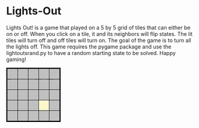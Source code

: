 # Lights-Out
Lights Out! is a game that played on a 5 by 5 grid of tiles that can either be on or off. When you click on a tile, it and its neighbors will flip states. The lit tiles will turn off and off tiles will turn on. The goal of the game is to turn all the lights off. This game requires the pygame package and use the lightoutsrand.py to have a random starting state to be solved. Happy gaming!

![](lights_out/assets/demo.gif)

